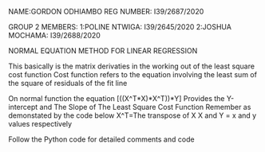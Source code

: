 NAME:GORDON ODHIAMBO
REG NUMBER: I39/2687/2020

GROUP 2 MEMBERS:
1:POLINE NTWIGA: I39/2645/2020
2:JOSHUA MOCHAMA: I39/2688/2020



NORMAL EQUATION METHOD FOR LINEAR REGRESSION

This basically is the matrix derivaties in the working out of the least square cost function
Cost function refers to the equation involving the least sum of the square of residuals of the fit line

On normal function the equation [((X^T*X)*X^T))*Y] Provides the Y-intercept and The Slope of The Least Square Cost Function
Remember as demonstated by the code below
X^T=The transpose of X
X and Y = x and y values respectively

Follow the Python code for detailed comments and code
